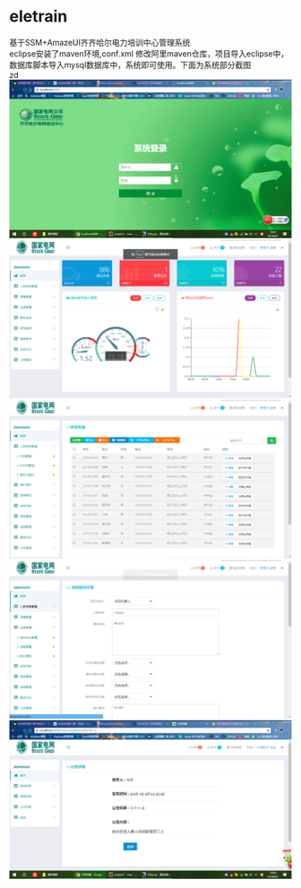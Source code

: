 # eletrain
   基于SSM+AmazeUI齐齐哈尔电力培训中心管理系统<br/>
   eclipse安装了maven环境,conf.xml 修改阿里maven仓库，项目导入eclipse中，数据库脚本导入mysql数据库中，系统即可使用。下面为系统部分截图<br/>
zd![Alt text](https://github.com/20100507/eletrain/blob/master/train_1.png)
![Alt text](https://github.com/20100507/eletrain/blob/master/train_2.png)
![Alt text](https://github.com/20100507/eletrain/blob/master/train_3.png)
![Alt text](https://github.com/20100507/eletrain/blob/master/train_4.png)
![Alt text](https://github.com/20100507/eletrain/blob/master/train_5.png)


